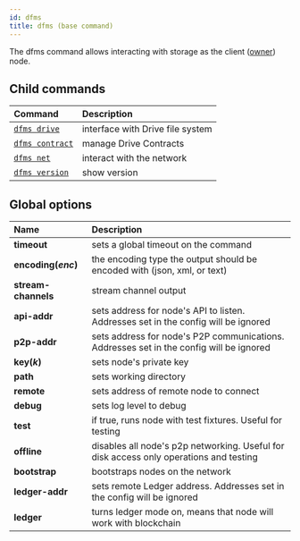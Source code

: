 ```yaml
---
id: dfms
title: dfms (base command)
---
```


The dfms command allows interacting with storage as the client ([owner](../../roles/owner.md)) node.

## Child commands

| Command                        | Description                      |
| :----------------------------- | :------------------------------- |
| [`dfms drive`](drive.md)       | interface with Drive file system |
| [`dfms contract`](contract.md) | manage Drive Contracts           |
| [`dfms net`](net.md)           | interact with the network        |
| [`dfms version`](version.md)   | show version                     |

## Global options

| Name                | Description                                                                             |
| :------------------ | :-------------------------------------------------------------------------------------- |
| **timeout**         | sets a global timeout on the command                                                    |
| **encoding(_enc_)** | the encoding type the output should be encoded with (json, xml, or text)                |
| **stream-channels** | stream channel output                                                                   |
| **api-addr**        | sets address for node's API to listen. Addresses set in the config will be ignored      |
| **p2p-addr**        | sets address for node's P2P communications. Addresses set in the config will be ignored |
| **key(_k_)**        | sets node's private key                                                                 |
| **path**            | sets working directory                                                                  |
| **remote**          | sets address of remote node to connect                                                  |
| **debug**           | sets log level to debug                                                                 |
| **test**            | if true, runs node with test fixtures. Useful for testing                               |
| **offline**         | disables all node's p2p networking. Useful for disk access only operations and testing  |
| **bootstrap**       | bootstraps nodes on the network                                                         |
| **ledger-addr**     | sets remote Ledger address. Addresses set in the config will be ignored                 |
| **ledger**          | turns ledger mode on, means that node will work with blockchain                         |

